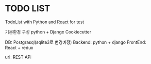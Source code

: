 # TODO LIST

TodoList with Python and React for test

기본환경 구성
python + Django
Cookiecutter

DB: Postgrasql(sqlite3로 변경예정)
Backend: python + django
FrontEnd: React + redux

url: REST API
